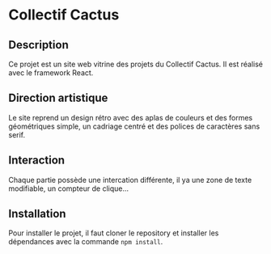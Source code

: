 # Collectif Cactus

## Description

Ce projet est un site web vitrine des projets du Collectif Cactus. Il est réalisé avec le framework React.

## Direction artistique

Le site reprend un design rétro avec des aplas de couleurs et des formes géométriques simple, un cadriage centré et des polices de caractères sans serif.

## Interaction

Chaque partie possède une intercation différente, il ya une zone de texte modifiable, un compteur de clique...

## Installation

Pour installer le projet, il faut cloner le repository et installer les dépendances avec la commande `npm install`.
